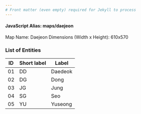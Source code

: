 ```yaml
---
# Front matter (even empty) required for Jekyll to process
---
```


#### JavaScript Alias: maps/daejeon

Map Name: Daejeon
Dimensions (Width x Height): 610x570





### List of Entities

ID | Short label | Label
---|---|---|
01|DD|Daedeok
02|DG|Dong
03|JG|Jung
04|SG|Seo
05|YU|Yuseong